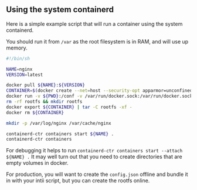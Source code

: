 ## Using the system containerd

Here is a simple example script that will run a container using the system containerd.

You should run it from `/var` as the root filesystem is in RAM, and will use up memory.

```bash
#!/bin/sh

NAME=nginx
VERSION=latest

docker pull ${NAME}:${VERSION}
CONTAINER=$(docker create --net=host --security-opt apparmor=unconfined --oom-score-adj=-500 -v /var/log/nginx:/var/log/nginx -v /var/cache/nginx:/var/cache/nginx -v /var/run:/var/run ${NAME}:${VERSION})
docker run -v ${PWD}:/conf -v /var/run/docker.sock:/var/run/docker.sock --rm jess/riddler -f -bundle /conf ${CONTAINER}
rm -rf rootfs && mkdir rootfs
docker export ${CONTAINER} | tar -C rootfs -xf -
docker rm ${CONTAINER}

mkdir -p /var/log/nginx /var/cache/nginx

containerd-ctr containers start ${NAME} .
containerd-ctr containers
```

For debugging it helps to run `containerd-ctr containers start --attach ${NAME} .` It may
well turn out that you need to create directories that are empty volumes in docker.

For production, you will want to create the `config.json` offline and bundle it in with your
intii script, but you can create the rootfs online.
